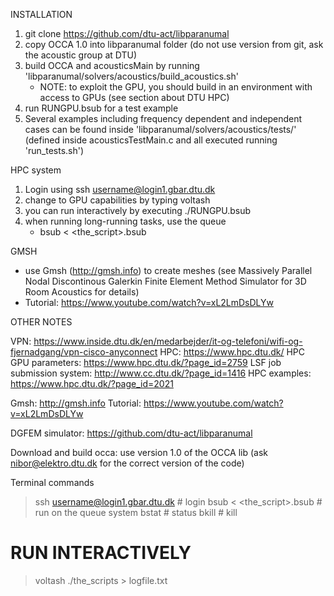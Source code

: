 INSTALLATION
1) git clone https://github.com/dtu-act/libparanumal
2) copy OCCA 1.0 into libparanumal folder (do not use version from git, ask the acoustic group at DTU)
3) build OCCA and acousticsMain by running 'libparanumal/solvers/acoustics/build_acoustics.sh'
    - NOTE: to exploit the GPU, you should build in an environment with access to GPUs (see section about DTU HPC)
4) run RUNGPU.bsub for a test example
5) Several examples including frequency dependent and independent cases can be found inside 'libparanumal/solvers/acoustics/tests/' (defined inside acousticsTestMain.c and all executed running 'run_tests.sh')

HPC system
1) Login using ssh username@login1.gbar.dtu.dk 
2) change to GPU capabilities by typing voltash
3) you can run interactively by executing ./RUNGPU.bsub
4) when running long-running tasks, use the queue
    - bsub < <the_script>.bsub

GMSH
- use Gmsh (http://gmsh.info) to create meshes (see Massively Parallel Nodal Discontinous Galerkin Finite Element Method Simulator for 3D Room Acoustics for details)
- Tutorial: https://www.youtube.com/watch?v=xL2LmDsDLYw


OTHER NOTES

VPN: https://www.inside.dtu.dk/en/medarbejder/it-og-telefoni/wifi-og-fjernadgang/vpn-cisco-anyconnect
HPC: https://www.hpc.dtu.dk/
HPC GPU parameters: https://www.hpc.dtu.dk/?page_id=2759
LSF job submission system: http://www.cc.dtu.dk/?page_id=1416
HPC examples: https://www.hpc.dtu.dk/?page_id=2021

Gmsh: http://gmsh.info
Tutorial: https://www.youtube.com/watch?v=xL2LmDsDLYw

DGFEM simulator: https://github.com/dtu-act/libparanumal

Download and build occa: use version 1.0 of the OCCA lib (ask nibor@elektro.dtu.dk for the correct version of the code)

Terminal commands
> ssh username@login1.gbar.dtu.dk   # login
> bsub < <the_script>.bsub          # run on the queue system
> bstat                             # status
> bkill <id>                        # kill


# RUN INTERACTIVELY
> voltash
> ./the_scripts > logfile.txt